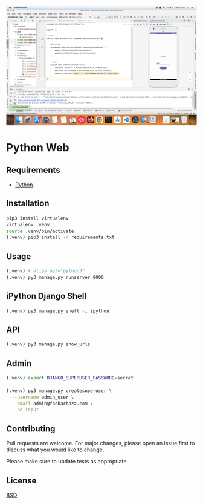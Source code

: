 <img src="https://raw.githubusercontent.com/kkamara/useful/915937134e2f0b541e50594a9e3c630df56d8c29/see-message-java-mobile.png" alt="see-message-java-mobile.png" />

# Python Web



## Requirements

* [Python](https://www.python.org).

## Installation

```bash
pip3 install virtualenv
virtualenv .venv
source .venv/bin/activate
(.venv) pip3 install -r requirements.txt
```

## Usage

```bash
(.venv) # alias py3="python3"
(.venv) py3 manage.py runserver 8000
```

## iPython Django Shell

```bash
(.venv) py3 manage.py shell -i ipython
```

## API

```bash
(.venv) py3 manage.py show_urls
```

## Admin

```bash
(.venv) export DJANGO_SUPERUSER_PASSWORD=secret

(.venv) py3 manage.py createsuperuser \
  --username admin_user \
  --email admin@foobarbazz.com \
  --no-input
```

## Contributing
Pull requests are welcome. For major changes, please open an issue first to discuss what you would like to change.

Please make sure to update tests as appropriate.

## License
[BSD](https://opensource.org/licenses/BSD-3-Clause)
